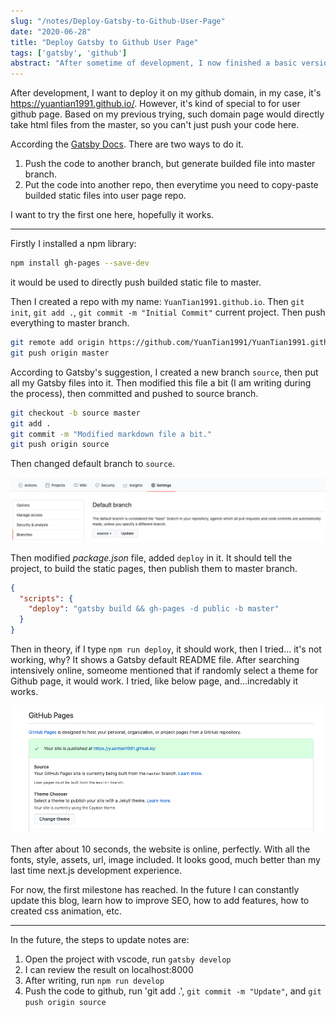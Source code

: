 ```yaml
---
slug: "/notes/Deploy-Gatsby-to-Github-User-Page"
date: "2020-06-28"
title: "Deploy Gatsby to Github User Page"
tags: ['gatsby', 'github']
abstract: "After sometime of development, I now finished a basic version of note. So then I want to deploy it on my github, I like the idea that using XXXX.github.io for domain name, which looks even better than using a bought domain. So I need to find out how to do it"
---
```


After development, I want to deploy it on my github domain, in my case, it's https://yuantian1991.github.io/. However, it's kind of special to for user github page. Based on my previous trying, such domain page would directly take html files from the master, so you can't just push your code here.

According the [Gatsby Docs](https://www.gatsbyjs.org/docs/how-gatsby-works-with-github-pages/). There are two ways to do it.
 1. Push the code to another branch, but generate builded file into master branch.
 2. Put the code into another repo, then everytime you need to copy-paste builded static files into user page repo.

 I want to try the first one here, hopefully it works.

---

Firstly I installed a npm library:
```bash
npm install gh-pages --save-dev
```

it would be used to directly push builded static file to master.


Then I created a repo with my name: `YuanTian1991.github.io`. Then `git init`, `git add .`, `git commit -m "Initial Commit"` current project. Then push everything to master branch.

```bash
git remote add origin https://github.com/YuanTian1991/YuanTian1991.github.io.git
git push origin master
```

According to Gatsby's suggestion, I created a new branch `source`, then put all my Gatsby files into it. Then modified this file a bit (I am writing during the process), then committed and pushed to source branch.

```bash
git checkout -b source master
git add .
git commit -m "Modified markdown file a bit."
git push origin source
```

Then changed default branch to `source`.

![Github change Default Branch](./fig1.png)

Then modified *package.json* file, added `deploy` in it. It should tell the project, to build the static pages, then publish them to master branch.
```json
{
  "scripts": {
    "deploy": "gatsby build && gh-pages -d public -b master"
  }
}
```

Then in theory, if I type `npm run deploy`, it should work, then I tried... it's not working, why? It shows a Gatsby default README file. After searching intensively online, someome mentioned that if randomly select a theme for Github page, it would work. I tried, like below page, and...incredably it works.

![Change Github Theme](./fig2.png)

Then after about 10 seconds, the website is online, perfectly. With all the fonts, style, assets, url, image included. It looks good, much better than my last time next.js development experience.

For now, the first milestone has reached. In the future I can constantly update this blog, learn how to improve SEO, how to add features, how to created css animation, etc.

---

In the future, the steps to update notes are:
1. Open the project with vscode, run `gatsby develop`
2. I can review the result on localhost:8000
3. After writing, run `npm run develop`
4. Push the code to github, run 'git add .', `git commit -m "Update"`, and `git push origin source`

